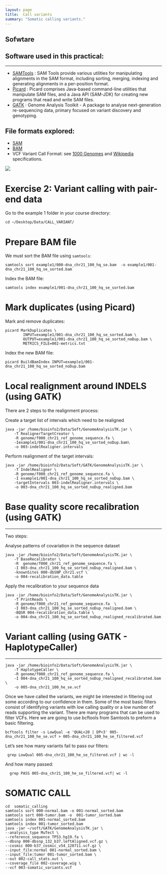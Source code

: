 ```yaml
---
layout: page
title:  Call variants
summary: "Somatic calling variants."
---
```



## Sofwtare
[SAMTools]: http://samtools.sourceforge.net/ "samtools"
[Picard]: http://picard.sourceforge.net/ "Picard"
[GATK]: http://www.broadinstitute.org/gatk/ "GATK"


##  Software used in this practical:
--------------------------------

- [SAMTools] : SAM Tools provide various utilities for manipulating alignments in the SAM format, including sorting, merging, indexing and generating alignments in a per-position format.
- [Picard] : Picard comprises Java-based command-line utilities that manipulate SAM files, and a Java API (SAM-JDK) for creating new programs that read and write SAM files.
- [GATK] : Genome Analysis Toolkit - A package to analyse next-generation re-sequencing data, primary focused on variant discovery and genotyping.


File formats explored:
----------------------

- [SAM](http://samtools.sourceforge.net/SAMv1.pdf)
- [BAM](http://www.broadinstitute.org/igv/bam)
- VCF Variant Call Format: see [1000 Genomes](http://www.1000genomes.org/wiki/analysis/variant-call-format/vcf-variant-call-format-version-42) and [Wikipedia](http://en.wikipedia.org/wiki/Variant_Call_Format) specifications.

<img src="{{site.url}}/images/gatkgermline.png">


Exercise 2: Variant calling with pair-end data
================================================================================

Go to the example 1 folder in your course directory: 

    cd ~/Desktop/Data/CALL_VARIANT/


# Prepare BAM file

We must sort the BAM file using ``samtools``:

    samtools sort example1/000-dna_chr21_100_hq_se.bam  -o example1/001-dna_chr21_100_hq_se_sorted.bam

Index the BAM file:

    samtools index example1/001-dna_chr21_100_hq_se_sorted.bam


# Mark duplicates (using Picard)
Mark and remove duplicates:

    picard MarkDuplicates \
			INPUT=example1/001-dna_chr21_100_hq_se_sorted.bam \
			OUTPUT=example1/001-dna_chr21_100_hq_se_sorted_noDup.bam \
			METRICS_FILE=002-metrics.txt

Index the new BAM file:

    picard BuildBamIndex INPUT=example1/001-dna_chr21_100_hq_se_sorted_noDup.bam 

# Local realignment around INDELS (using GATK)

There are 2 steps to the realignment process:

Create a target list of intervals which need to be realigned
  
    java -jar /home/bioinfo2/Data/Soft/GenomeAnalysisTK.jar \
		-T RealignerTargetCreator \
		-R genome/f000_chr21_ref_genome_sequence.fa \
		-Iexample1/001-dna_chr21_100_hq_se_sorted_noDup.bam\
		-o 003-indelRealigner.intervals

Perform realignment of the target intervals:

    java -jar /home/bioinfo2/Data/Soft/GATK/GenomeAnalysisTK.jar \
		-T IndelRealigner \
		-R genome/f000_chr21_ref_genome_sequence.fa \
		-I example1/001-dna_chr21_100_hq_se_sorted_noDup.bam \
		-targetIntervals 003-indelRealigner.intervals \
		-o 003-dna_chr21_100_hq_se_sorted_noDup_realigned.bam

# Base quality score recalibration (using GATK)
--------------------------------------------------------------------------------

Two steps:

Analyse patterns of covariation in the sequence dataset

    java -jar /home/bioinfo2/Data/Soft/GenomeAnalysisTK.jar \
		-T BaseRecalibrator \
		-R  genome/f000_chr21_ref_genome_sequence.fa \
		-I 003-dna_chr21_100_hq_se_sorted_noDup_realigned.bam \
		-knownSites 000-dbSNP_chr21.vcf \
		-o 004-recalibration_data.table

Apply the recalibration to your sequence data

    java -jar /home/bioinfo2/Data/Soft/GenomeAnalysisTK.jar \
		-T PrintReads \
		-R genome/f000_chr21_ref_genome_sequence.fa  \
		-I 003-dna_chr21_100_hq_se_sorted_noDup_realigned.bam \
		-BQSR 004-recalibration_data.table \
		-o 004-dna_chr21_100_hq_se_sorted_noDup_realigned_recalibrated.bam

# Variant calling (using GATK - **HaplotypeCaller**)
--------------------------------------------------------------------------------
   
    java -jar /home/bioinfo2/Data/Soft/GenomeAnalysisTK.jar \
		-T HaplotypeCaller \
		-R genome/f000_chr21_ref_genome_sequence.fa \
		-I 004-dna_chr21_100_hq_se_sorted_noDup_realigned_recalibrated.bam \
		-o 005-dna_chr21_100_he_se.vcf




Once we have called the variants, we might be interested in filtering out some according to our confidence in them. Some of the most basic filters consist of identifying variants with low calling quality or a low number of reads supporting the variant. There are many programs that can be used to filter VCFs. Here we are going to use bcftools from Samtools to preform a basic filtering.

    bcftools filter -s LowQual -e 'QUAL<20 | DP<3' 005-dna_chr21_100_he_se.vcf > 005-dna_chr21_100_he_se_filtered.vcf

Let’s see how many variants fail to pass our filters:

     grep LowQual 005-dna_chr21_100_he_se_filtered.vcf | wc -l

And how many passed:

      grep PASS 005-dna_chr21_100_he_se_filtered.vcf| wc -l
      
      
# SOMATIC CALL

    cd  somatic_calling
    samtools sort 000-normal.bam -o 001-normal_sorted.bam
    samtools sort 000-tumor.bam -o  001-tumor_sorted.bam
    samtools index 001-normal_sorted.bam
    samtools index 001-tumor_sorted.bam
    java -jar ~/soft/GATK/GenomeAnalysisTK.jar \
    --analysis_type MuTect \
    --reference_sequence TP53.hg19.fa \
    --dbsnp 000-dbsnp_132_b37.leftAligned.vcf.gz \
    --cosmic 000-b37_cosmic_v54_120711.vcf.gz \
    --input_file:normal 001-normal_sorted.bam \
    --input_file:tumor 001-tumor_sorted.bam \
    --out 002-call_stats.out \
    --coverage_file 002-coverage.wig \
    --vcf 003-somatic_variants.vcf
